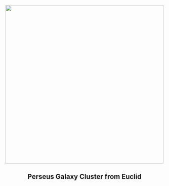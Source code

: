 
<p align="center"><img src="https://apod.nasa.gov/apod/image/2311/Perseus_Euclid_960.jpg" width="500" height="500"></p>
<h2 align="center"> Perseus Galaxy Cluster from Euclid </h2>
